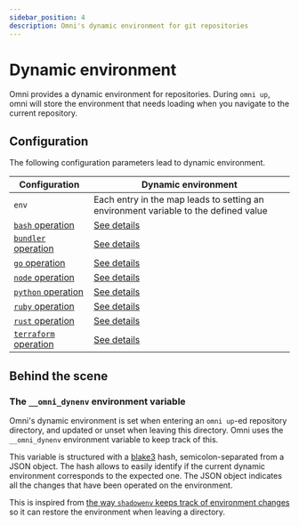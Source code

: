 ```yaml
---
sidebar_position: 4
description: Omni's dynamic environment for git repositories
---
```


# Dynamic environment

Omni provides a dynamic environment for repositories. During `omni up`, omni will store the environment that needs loading when you navigate to the current repository.

## Configuration

The following configuration parameters lead to dynamic environment.

| Configuration | Dynamic environment |
|---------------|---------------------|
| `env` | Each entry in the map leads to setting an environment variable to the defined value |
| [`bash` operation](/reference/configuration/parameters/up/bash) | [See details](/reference/configuration/parameters/up/bash#dynamic-environment) |
| [`bundler` operation](/reference/configuration/parameters/up/bundler) | [See details](/reference/configuration/parameters/up/bundler#dynamic-environment) |
| [`go` operation](/reference/configuration/parameters/up/go) | [See details](/reference/configuration/parameters/up/go#dynamic-environment) |
| [`node` operation](/reference/configuration/parameters/up/node) | [See details](/reference/configuration/parameters/up/node#dynamic-environment) |
| [`python` operation](/reference/configuration/parameters/up/python) | [See details](/reference/configuration/parameters/up/python#dynamic-environment) |
| [`ruby` operation](/reference/configuration/parameters/up/ruby) | [See details](/reference/configuration/parameters/up/ruby#dynamic-environment) |
| [`rust` operation](/reference/configuration/parameters/up/rust) | [See details](/reference/configuration/parameters/up/rust#dynamic-environment) |
| [`terraform` operation](/reference/configuration/parameters/up/terraform) | [See details](/reference/configuration/parameters/up/terraform#dynamic-environment) |

## Behind the scene

### The `__omni_dynenv` environment variable

Omni's dynamic environment is set when entering an `omni up`-ed repository directory, and updated or unset when leaving this directory. Omni uses the `__omni_dynenv` environment variable to keep track of this.

This variable is structured with a [blake3](https://github.com/BLAKE3-team/BLAKE3) hash, semicolon-separated from a JSON object. The hash allows to easily identify if the current dynamic environment corresponds to the expected one. The JSON object indicates all the changes that have been operated on the environment.

This is inspired from [the way `shadowenv` keeps track of environment changes](https://shopify.github.io/shadowenv/integration/) so it can restore the environment when leaving a directory.
